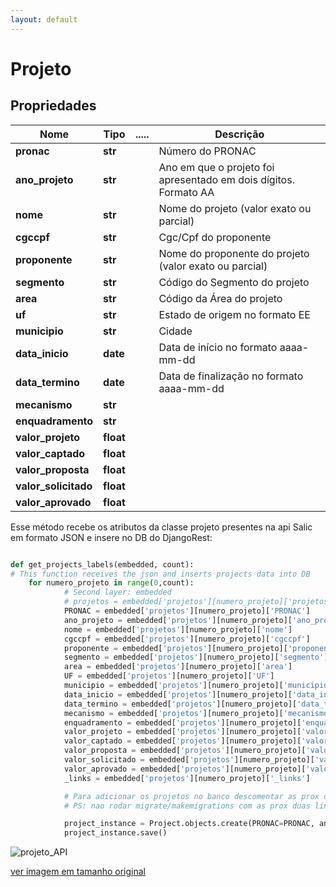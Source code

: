 ```yaml
---
layout: default
---
```


# Projeto

## Propriedades
|Nome | Tipo |..... | Descrição
------------ | ------------- | ------------- | -------------
**pronac** | **str** |  | Número do PRONAC
**ano_projeto** | **str** |  | Ano em que o projeto foi apresentado em dois dígitos. Formato AA
**nome** | **str** |  | Nome do projeto (valor exato ou parcial)
**cgccpf** | **str** |  | Cgc/Cpf do proponente
**proponente** | **str** |  | Nome do proponente do projeto (valor exato ou parcial)
**segmento** | **str** |  | Código do Segmento do projeto 
**area** | **str** |  | Código da Área do projeto 
**uf** | **str** |  | Estado de origem no formato EE 
**municipio** | **str** |  | Cidade 
**data_inicio** | **date** |  | Data de início no formato aaaa-mm-dd 
**data_termino** | **date** |  | Data de finalização no formato aaaa-mm-dd 
**mecanismo** | **str** |  |  
**enquadramento** | **str** |  |  
**valor_projeto** | **float** |  |  
**valor_captado** | **float** |  |  
**valor_proposta** | **float** |  |  
**valor_solicitado** | **float** |  |  
**valor_aprovado** | **float** |  |  |


Esse método recebe os atributos da classe projeto presentes na api Salic em formato JSON e insere no DB do DjangoRest:

```python

def get_projects_labels(embedded, count):
# This function receives the json and inserts projects data into DB
    for numero_projeto in range(0,count):
            # Second layer: embedded
            # projetos = embedded['projetos'][numero_projeto]['projetos']
            PRONAC = embedded['projetos'][numero_projeto]['PRONAC']
            ano_projeto = embedded['projetos'][numero_projeto]['ano_projeto']
            nome = embedded['projetos'][numero_projeto]['nome']
            cgccpf = embedded['projetos'][numero_projeto]['cgccpf']
            proponente = embedded['projetos'][numero_projeto]['proponente']
            segmento = embedded['projetos'][numero_projeto]['segmento']
            area = embedded['projetos'][numero_projeto]['area']
            UF = embedded['projetos'][numero_projeto]['UF']
            municipio = embedded['projetos'][numero_projeto]['municipio']
            data_inicio = embedded['projetos'][numero_projeto]['data_inicio']
            data_termino = embedded['projetos'][numero_projeto]['data_termino']
            mecanismo = embedded['projetos'][numero_projeto]['mecanismo']
            enquadramento = embedded['projetos'][numero_projeto]['enquadramento']
            valor_projeto = embedded['projetos'][numero_projeto]['valor_projeto']
            valor_captado = embedded['projetos'][numero_projeto]['valor_captado']
            valor_proposta = embedded['projetos'][numero_projeto]['valor_proposta']
            valor_solicitado = embedded['projetos'][numero_projeto]['valor_solicitado']
            valor_aprovado = embedded['projetos'][numero_projeto]['valor_aprovado']
            _links = embedded['projetos'][numero_projeto]['_links']

            # Para adicionar os projetos no banco descomentar as prox duas linhas
            # PS: nao rodar migrate/makemigrations com as prox duas linhas descomentadas

            project_instance = Project.objects.create(PRONAC=PRONAC, ano_projeto=ano_projeto, nome=nome, cgccpf=cgccpf, proponente=proponente, segmento=segmento, area=area, UF=UF, municipio=municipio, data_inicio= data_inicio, data_termino=data_termino, mecanismo=mecanismo, enquadramento=enquadramento, valor_projeto=valor_projeto, valor_captado=valor_captado, valor_proposta = valor_proposta, valor_solicitado=valor_solicitado, valor_aprovado=valor_aprovado)
            project_instance.save()
```
![projeto_API](https://fga-eps-mds.github.io/2018.2-NaturalSearch/docs/images/projeto_API.png)

[ver imagem em tamanho original](https://fga-eps-mds.github.io/2018.2-NaturalSearch/docs/images/projeto_API.png)
